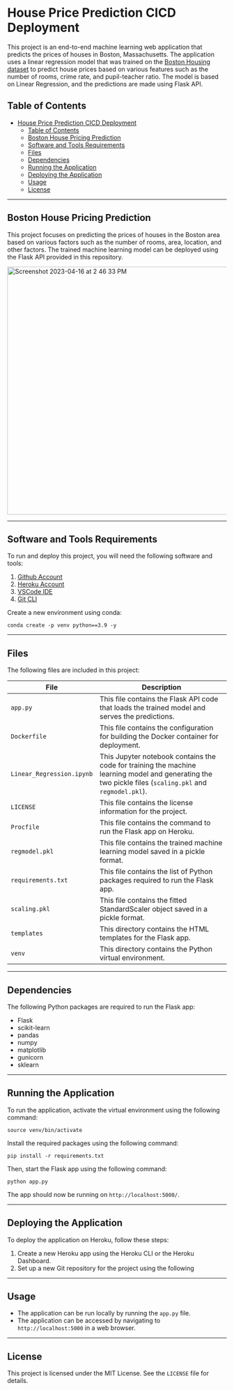 # House Price Prediction CICD Deployment

This project is an end-to-end machine learning web application that predicts the prices of houses in Boston, Massachusetts. The application uses a linear regression model that was trained on the [Boston Housing dataset](https://archive.ics.uci.edu/ml/datasets/housing) to predict house prices based on various features such as the number of rooms, crime rate, and pupil-teacher ratio. The model is based on Linear Regression, and the predictions are made using Flask API.

## Table of Contents

- [House Price Prediction CICD Deployment](#house-price-prediction-cicd-deployment)
  - [Table of Contents](#table-of-contents)
  - [Boston House Pricing Prediction](#boston-house-pricing-prediction)
  - [Software and Tools Requirements](#software-and-tools-requirements)
  - [Files](#files)
  - [Dependencies](#dependencies)
  - [Running the Application](#running-the-application)
  - [Deploying the Application](#deploying-the-application)
  - [Usage](#usage)
  - [License](#license)

---

## Boston House Pricing Prediction

This project focuses on predicting the prices of houses in the Boston area based on various factors such as the number of rooms, area, location, and other factors. The trained machine learning model can be deployed using the Flask API provided in this repository.

<img width="569" alt="Screenshot 2023-04-16 at 2 46 33 PM" src="https://user-images.githubusercontent.com/69043137/232903712-5037d3ce-d7f7-4056-bc9f-1dc2e237c33e.png">


---

## Software and Tools Requirements

To run and deploy this project, you will need the following software and tools:

1. [Github Account](https://github.com)
2. [Heroku Account](https://heroku.com)
3. [VSCode IDE](https://code.visualstudio.com/)
4. [Git CLI](https://git-scm.com/book/en/v2/Getting-Started-The-Command-Line)

Create a new environment using conda:

```
conda create -p venv python==3.9 -y
```


---

## Files

The following files are included in this project:

| File | Description |
| --- | --- |
| `app.py` | This file contains the Flask API code that loads the trained model and serves the predictions. |
| `Dockerfile` | This file contains the configuration for building the Docker container for deployment. |
| `Linear_Regression.ipynb` | This Jupyter notebook contains the code for training the machine learning model and generating the two pickle files (`scaling.pkl` and `regmodel.pkl`). |
| `LICENSE` | This file contains the license information for the project. |
| `Procfile` | This file contains the command to run the Flask app on Heroku. |
| `regmodel.pkl` | This file contains the trained machine learning model saved in a pickle format. |
| `requirements.txt` | This file contains the list of Python packages required to run the Flask app. |
| `scaling.pkl` | This file contains the fitted StandardScaler object saved in a pickle format. |
| `templates` | This directory contains the HTML templates for the Flask app. |
| `venv` | This directory contains the Python virtual environment. |

---

## Dependencies

The following Python packages are required to run the Flask app:

- Flask
- scikit-learn
- pandas
- numpy
- matplotlib
- gunicorn
- sklearn

---

## Running the Application

To run the application, activate the virtual environment using the following command:

```
source venv/bin/activate
```


Install the required packages using the following command:

```
pip install -r requirements.txt
```


Then, start the Flask app using the following command:

```
python app.py
```


The app should now be running on `http://localhost:5000/`.

---

## Deploying the Application

To deploy the application on Heroku, follow these steps:

1. Create a new Heroku app using the Heroku CLI or the Heroku Dashboard.
2. Set up a new Git repository for the project using the following

---

## Usage 
- The application can be run locally by running the ```app.py``` file. 
- The application can be accessed by navigating to ```http://localhost:5000``` in a web browser.

---

## License 


This project is licensed under the MIT License. See the `LICENSE` file for details.
